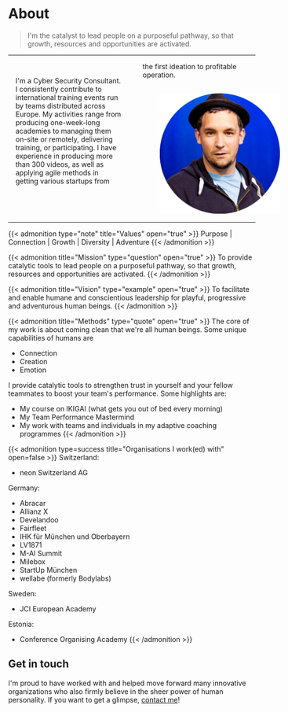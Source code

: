 # About


> I'm the catalyst to lead people on a purposeful pathway, so that growth, resources and opportunities are activated.

---

<div style="-webkit-column-count: 2; -moz-column-count: 2; column-count: 2;">
<div style="padding:15px;">

I'm a Cyber Security Consultant. I consistently contribute to international training events run by teams distributed across Europe. My activities range from producing one-week-long academies to managing them on-site or remotely, delivering training, or participating. I have experience in producing more than 300 videos, as well as applying agile methods in getting various startups from the first ideation to profitable operation.

</div>
<div style="vertical-align:middle; align:center;">
<img src="portrait_Mark_Cheret_circle.png" alt="Mark Cheret Portrait" style="width:300px; padding-left:50px;"/>
</div>
</div>

---

{{< admonition type="note" title="Values" open="true" >}}
Purpose | Connection | Growth | Diversity | Adventure
{{< /admonition >}}

{{< admonition title="Mission" type="question" open="true" >}}
To provide catalytic tools to lead people on a purposeful pathway, so that growth, resources and opportunities are activated.
{{< /admonition >}}

{{< admonition title="Vision" type="example" open="true" >}}
To facilitate and enable humane and conscientious leadership for playful, progressive and adventurous human beings.
{{< /admonition >}}

{{< admonition title="Methods" type="quote" open="true" >}}
The core of my work is about coming clean that we're all human beings. Some unique capabilities of humans are

* Connection
* Creation
* Emotion

I provide catalytic tools to strengthen trust in yourself and your fellow teammates to boost your team's performance. Some highlights are:

* My course on IKIGAI (what gets you out of bed every morning)
* My Team Performance Mastermind
* My work with teams and individuals in my adaptive coaching programmes
{{< /admonition >}}

{{< admonition type=success title="Organisations I work(ed) with" open=false >}}
Switzerland:

* neon Switzerland AG

Germany:

* Abracar
* Allianz X
* Develandoo
* Fairfleet
* IHK für München und Oberbayern
* LV1871
* M-AI Summit
* Milebox
* StartUp München
* wellabe (formerly Bodylabs)

Sweden:

* JCI European Academy

Estonia:

* Conference Organising Academy
{{< /admonition >}}

## Get in touch

I'm proud to have worked with and helped move forward many innovative organizations who also firmly believe in the sheer power of human personality. If you want to get a glimpse, [contact me](https://cheret.de/contact/)!

